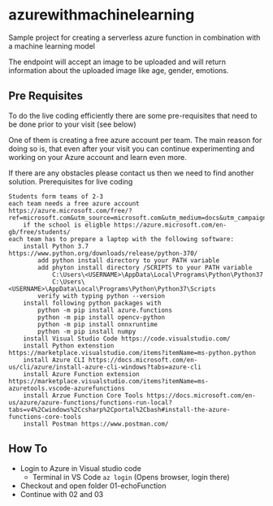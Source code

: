 # azurewithmachinelearning
Sample project for creating a serverless azure function in combination with a machine learning model

The endpoint will accept an image to be uploaded and will return information about the uploaded image like age, gender, emotions.

## Pre Requisites

To do the live coding efficiently there are some pre-requisites that need to be done prior to your visit (see below)

One of them is creating a free azure account per team. The main reason for doing so is, that even after your visit you can continue experimenting and working on your Azure account and learn even more. 

If there are any obstacles please contact us then we need to find another solution.
Prerequisites for live coding

    Students form teams of 2-3
    each team needs a free azure account https://azure.microsoft.com/free/?ref=microsoft.com&utm_source=microsoft.com&utm_medium=docs&utm_campaign=visualstudio
        if the school is eligble https://azure.microsoft.com/en-gb/free/students/
    each team has to prepare a laptop with the following software:        
        install Python 3.7 https://www.python.org/downloads/release/python-370/
            add python install directory to your PATH variable
            add phyton install directory /SCRIPTS to your PATH variable
                C:\Users\<USERNAME>\AppData\Local\Programs\Python\Python37
                C:\Users\<USERNAME>\AppData\Local\Programs\Python\Python37\Scripts
            verify with typing python --version
        install following python packages with
            python -m pip install azure.functions 
            python -m pip install opencv-python
            python -m pip install onnxruntime
            python -m pip install numpy
        install Visual Studio Code https://code.visualstudio.com/
        install Python extenstion https://marketplace.visualstudio.com/items?itemName=ms-python.python
        install Azure CLI https://docs.microsoft.com/en-us/cli/azure/install-azure-cli-windows?tabs=azure-cli
        install Azure Function extension https://marketplace.visualstudio.com/items?itemName=ms-azuretools.vscode-azurefunctions 
        install Arzue Function Core Tools https://docs.microsoft.com/en-us/azure/azure-functions/functions-run-local?tabs=v4%2Cwindows%2Ccsharp%2Cportal%2Cbash#install-the-azure-functions-core-tools
        install Postman https://www.postman.com/

## How To

+ Login to Azure in Visual studio code
    + Terminal in VS Code <code>az login</code> (Opens browser, login there)   
+ Checkout and open folder 01-echoFunction
+ Continue with 02 and 03

